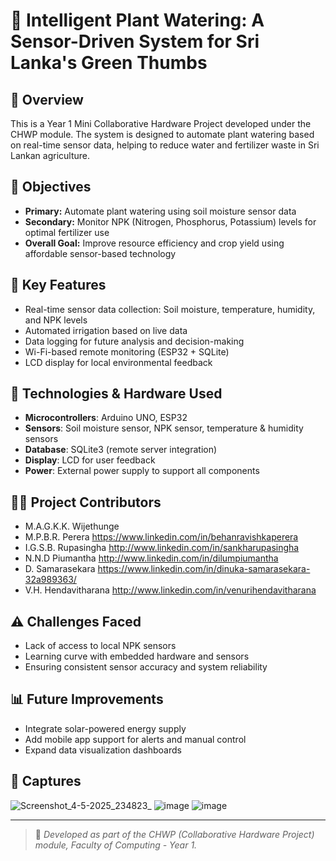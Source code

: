 # 🌱 Intelligent Plant Watering: A Sensor-Driven System for Sri Lanka's Green Thumbs

## 📌 Overview
This is a Year 1 Mini Collaborative Hardware Project developed under the CHWP module. The system is designed to automate plant watering based on real-time sensor data, helping to reduce water and fertilizer waste in Sri Lankan agriculture.

## 🎯 Objectives
- **Primary:** Automate plant watering using soil moisture sensor data
- **Secondary:** Monitor NPK (Nitrogen, Phosphorus, Potassium) levels for optimal fertilizer use
- **Overall Goal:** Improve resource efficiency and crop yield using affordable sensor-based technology

## 🧠 Key Features
- Real-time sensor data collection: Soil moisture, temperature, humidity, and NPK levels
- Automated irrigation based on live data
- Data logging for future analysis and decision-making
- Wi-Fi-based remote monitoring (ESP32 + SQLite)
- LCD display for local environmental feedback

## 🔧 Technologies & Hardware Used
- **Microcontrollers**: Arduino UNO, ESP32
- **Sensors**: Soil moisture sensor, NPK sensor, temperature & humidity sensors
- **Database**: SQLite3 (remote server integration)
- **Display**: LCD for user feedback
- **Power**: External power supply to support all components

## 👨‍💻 Project Contributors
- M.A.G.K.K. Wijethunge
- M.P.B.R. Perera https://www.linkedin.com/in/behanravishkaperera
- I.G.S.B. Rupasingha http://www.linkedin.com/in/sankharupasingha
- N.N.D Piumantha http://www.linkedin.com/in/dilumpiumantha
- D. Samarasekara https://www.linkedin.com/in/dinuka-samarasekara-32a989363/
- V.H. Hendavitharana http://www.linkedin.com/in/venurihendavitharana

## ⚠️ Challenges Faced
- Lack of access to local NPK sensors
- Learning curve with embedded hardware and sensors
- Ensuring consistent sensor accuracy and system reliability

## 📊 Future Improvements
- Integrate solar-powered energy supply
- Add mobile app support for alerts and manual control
- Expand data visualization dashboards

## 📸 Captures
![Screenshot_4-5-2025_234823_](https://github.com/user-attachments/assets/5f3a0e29-208e-4451-b68c-a6edb772aa31)
![image](https://github.com/user-attachments/assets/f4d83dd9-308f-4afd-995a-7c510629883c)
![image](https://github.com/user-attachments/assets/043c52ab-f7d1-401e-8408-5467ac09aa04)



---

> 📍 *Developed as part of the CHWP (Collaborative Hardware Project) module, Faculty of Computing - Year 1.*
